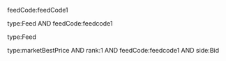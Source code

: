 


feedCode:feedCode1

type:Feed AND feedCode:feedcode1


type:Feed

type:marketBestPrice AND rank:1 AND feedCode:feedcode1 AND side:Bid


